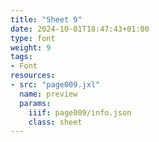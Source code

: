 ```yaml
---
title: "Sheet 9"
date: 2024-10-01T18:47:43+01:00
type: font
weight: 9
tags:
- Font
resources:
- src: "page009.jxl"
  name: preview
  params:
    iiif: page009/info.json
    class: sheet
---
```

